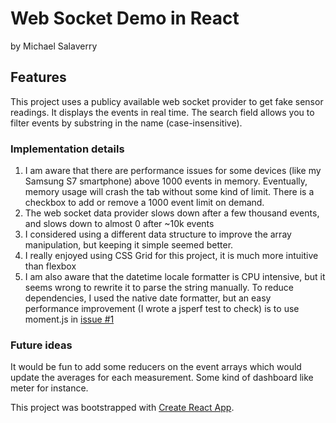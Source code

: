 # Web Socket Demo in React
by Michael Salaverry

## Features
This project uses a publicy available web socket provider to get fake sensor readings.
It displays the events in real time.
The search field allows you to filter events by substring in the name (case-insensitive).

### Implementation details
1. I am aware that there are performance issues for some devices (like my Samsung S7 smartphone) above 1000 events in memory. Eventually, memory usage will crash the tab without some kind of limit. There is a checkbox to add or remove a 1000 event limit on demand.
1. The web socket data provider slows down after a few thousand events, and slows down to almost 0 after ~10k events
1. I considered using a different data structure to improve the array manipulation, but keeping it simple seemed better.
1. I really enjoyed using CSS Grid for this project, it is much more intuitive than flexbox
1. I am also aware that the datetime locale formatter is CPU intensive, but it seems wrong to rewrite it to parse the string manually. To reduce dependencies, I used the native date formatter, but an easy performance improvement (I wrote a jsperf test to check) is to use moment.js in [issue #1](https://github.com/barakplasma/WebSocket-Demo/issues/1)

### Future ideas
It would be fun to add some reducers on the event arrays which would update the averages for each measurement. Some kind of dashboard like meter for instance.

This project was bootstrapped with [Create React App](https://github.com/facebookincubator/create-react-app).
